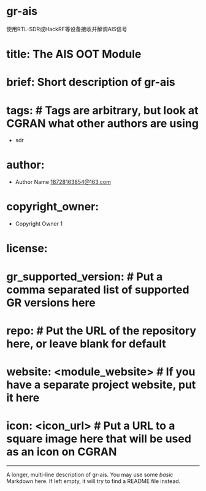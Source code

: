 # gr-ais
使用RTL-SDR或HackRF等设备接收并解调AIS信号

# title: The AIS OOT Module
# brief: Short description of gr-ais
# tags: # Tags are arbitrary, but look at CGRAN what other authors are using
  - sdr
# author:
  - Author Name <18728163854@163.com>
# copyright_owner:
  - Copyright Owner 1
# license:
# gr_supported_version: # Put a comma separated list of supported GR versions here
# repo: # Put the URL of the repository here, or leave blank for default
# website: <module_website> # If you have a separate project website, put it here
# icon: <icon_url> # Put a URL to a square image here that will be used as an icon on CGRAN
---
A longer, multi-line description of gr-ais.
You may use some *basic* Markdown here.
If left empty, it will try to find a README file instead.

